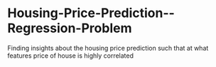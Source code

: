 # Housing-Price-Prediction--Regression-Problem
Finding insights about the housing price prediction such that at what features price of house is highly correlated
